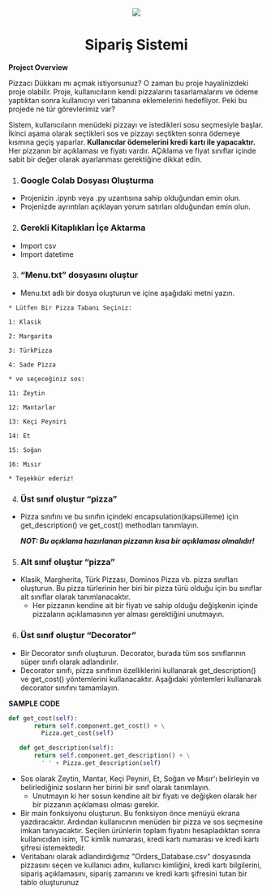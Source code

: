 
<p align="center">
  <img  src="https://globalaihub.com/wp-content/uploads/2021/11/logo_quality_min.png.webp">
</p>

<h1 align="center" >Sipariş Sistemi</h2>

**Project Overview**

Pizzacı Dükkanı mı açmak istiyorsunuz? O zaman bu proje hayalinizdeki proje olabilir. Proje, kullanıcıların kendi pizzalarını tasarlamalarını ve ödeme yaptıktan sonra kullanıcıyı veri tabanına eklemelerini hedefliyor. Peki bu projede ne tür görevlerimiz var?

Sistem, kullanıcıların menüdeki pizzayı ve istedikleri sosu seçmesiyle başlar. İkinci aşama olarak seçtikleri sos ve pizzayı seçtikten sonra ödemeye kısmına geçiş yaparlar. **Kullanıcılar ödemelerini kredi kartı ile yapacaktır.** Her pizzanın bir açıklaması ve fiyatı vardır. AÇıklama ve fiyat sınıflar içinde sabit bir değer olarak ayarlanması gerektiğine dikkat edin.

1. ### **Google Colab Dosyası Oluşturma**

- Projenizin .ipynb veya .py uzantısına sahip olduğundan emin olun.
- Projenizde ayrıntıları açıklayan yorum satırları olduğundan emin olun.

2. ### **Gerekli Kitaplıkları İçe Aktarma**
- Import csv
- Import datetime 

3. ### **“Menu.txt” dosyasını oluştur**
- Menu.txt adlı bir dosya oluşturun ve içine aşağıdaki metni yazın.

```
* Lütfen Bir Pizza Tabanı Seçiniz:

1: Klasik

2: Margarita

3: TürkPizza

4: Sade Pizza

* ve seçeceğiniz sos:

11: Zeytin

12: Mantarlar

13: Keçi Peyniri

14: Et

15: Soğan

16: Mısır

* Teşekkür ederiz!
```

4. ### **Üst sınıf oluştur “pizza”**
- Pizza sınıfını ve bu sınıfın içindeki encapsulation(kapsülleme) için get\_description() ve get\_cost() methodları tanımlayın.

  ***NOT: Bu açıklama hazırlanan pizzanın kısa bir açıklaması olmalıdır!***

5. ### **Alt sınıf oluştur “pizza”**
- Klasik, Margherita, Türk Pizzası, Dominos Pizza vb. pizza sınıfları oluşturun. Bu pizza türlerinin her biri bir pizza türü olduğu için bu sınıflar alt sınıflar olarak tanımlanacaktır.
  - Her pizzanın kendine ait bir fiyatı ve sahip olduğu değişkenin içinde pizzaların açıklamasının yer alması gerektiğini unutmayın.

6. ### **Üst sınıf oluştur “Decorator”**
- Bir Decorator sınıfı oluşturun. Decorator, burada tüm sos sınıflarının süper sınıfı olarak adlandırılır.
- Decorator sınıfı, pizza sınıfının özelliklerini kullanarak get\_description() ve get\_cost() yöntemlerini kullanacaktır. Aşağıdaki yöntemleri kullanarak decorator sınıfını tamamlayın.

**SAMPLE CODE** 
```PYTHON
def get_cost(self):
       return self.component.get_cost() + \
         Pizza.get_cost(self)

   def get_description(self):
       return self.component.get_description() + \
         ' ' + Pizza.get_description(self)
```
- Sos olarak Zeytin, Mantar, Keçi Peyniri, Et, Soğan ve Mısır'ı belirleyin ve belirlediğiniz sosların her birini bir sınıf olarak tanımlayın.
  - Unutmayın ki her sosun kendine ait bir fiyatı ve değişken olarak her bir pizzanın açıklaması olması gerekir.
- Bir main fonksiyonu oluşturun. Bu fonksiyon önce menüyü ekrana yazdıracaktır. Ardından kullanıcının menüden bir pizza ve sos seçmesine imkan tanıyacaktır. Seçilen ürünlerin toplam fiyatını hesapladıktan sonra kullanıcıdan isim, TC kimlik numarası, kredi kartı numarası ve kredi kartı şifresi istemektedir. 
- Veritabanı olarak adlandırdığımız "Orders\_Database.csv" dosyasında pizzasını seçen ve kullanıcı adını, kullanıcı kimliğini, kredi kartı bilgilerini, sipariş açıklamasını, sipariş zamanını ve kredi kartı şifresini tutan bir tablo oluşturunuz


